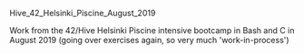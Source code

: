 Hive_42_Helsinki_Piscine_August_2019

Work from the 42/Hive Helsinki Piscine intensive bootcamp in Bash and C in August 2019 (going over exercises again, so very much 'work-in-process')
